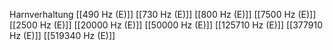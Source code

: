 Harnverhaltung
[[490 Hz (E)]]
[[730 Hz (E)]]
[[800 Hz (E)]]
[[7500 Hz (E)]]
[[2500 Hz (E)]]
[[20000 Hz (E)]]
[[50000 Hz (E)]]
[[125710 Hz (E)]]
[[377910 Hz (E)]]
[[519340 Hz (E)]]